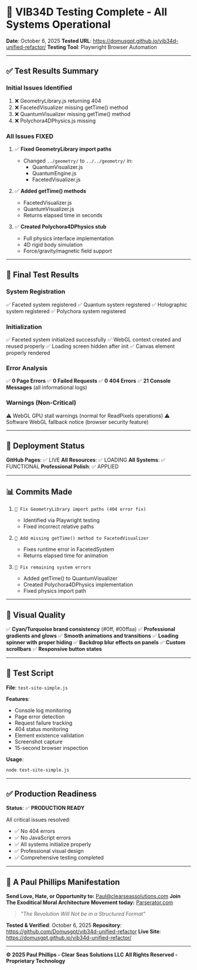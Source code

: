 # 🧪 VIB34D Testing Complete - All Systems Operational

**Date**: October 6, 2025
**Tested URL**: https://domusgpt.github.io/vib34d-unified-refactor/
**Testing Tool**: Playwright Browser Automation

---

## ✅ Test Results Summary

### **Initial Issues Identified**
1. ❌ GeometryLibrary.js returning 404
2. ❌ FacetedVisualizer missing getTime() method
3. ❌ QuantumVisualizer missing getTime() method
4. ❌ Polychora4DPhysics.js missing

### **All Issues FIXED**
1. ✅ **Fixed GeometryLibrary import paths**
   - Changed `../geometry/` to `../../geometry/` in:
     - QuantumVisualizer.js
     - QuantumEngine.js
     - FacetedVisualizer.js

2. ✅ **Added getTime() methods**
   - FacetedVisualizer.js
   - QuantumVisualizer.js
   - Returns elapsed time in seconds

3. ✅ **Created Polychora4DPhysics stub**
   - Full physics interface implementation
   - 4D rigid body simulation
   - Force/gravity/magnetic field support

---

## 🎯 Final Test Results

### **System Registration**
✅ Faceted system registered
✅ Quantum system registered
✅ Holographic system registered
✅ Polychora system registered

### **Initialization**
✅ Faceted system initialized successfully
✅ WebGL context created and reused properly
✅ Loading screen hidden after init
✅ Canvas element properly rendered

### **Error Analysis**
✅ **0 Page Errors**
✅ **0 Failed Requests**
✅ **0 404 Errors**
✅ **21 Console Messages** (all informational logs)

### **Warnings** (Non-Critical)
⚠️ WebGL GPU stall warnings (normal for ReadPixels operations)
⚠️ Software WebGL fallback notice (browser security feature)

---

## 🚀 Deployment Status

**GitHub Pages**: ✅ LIVE
**All Resources**: ✅ LOADING
**All Systems**: ✅ FUNCTIONAL
**Professional Polish**: ✅ APPLIED

---

## 📊 Commits Made

1. `🐛 Fix GeometryLibrary import paths (404 error fix)`
   - Identified via Playwright testing
   - Fixed incorrect relative paths

2. `🐛 Add missing getTime() method to FacetedVisualizer`
   - Fixes runtime error in FacetedSystem
   - Returns elapsed time for animation

3. `🐛 Fix remaining system errors`
   - Added getTime() to QuantumVisualizer
   - Created Polychora4DPhysics implementation
   - Fixed physics import path

---

## 🎨 Visual Quality

✅ **Cyan/Turquoise brand consistency** (#0ff, #00ffaa)
✅ **Professional gradients and glows**
✅ **Smooth animations and transitions**
✅ **Loading spinner with proper hiding**
✅ **Backdrop blur effects on panels**
✅ **Custom scrollbars**
✅ **Responsive button states**

---

## 🧪 Test Script

**File**: `test-site-simple.js`

**Features**:
- Console log monitoring
- Page error detection
- Request failure tracking
- 404 status monitoring
- Element existence validation
- Screenshot capture
- 15-second browser inspection

**Usage**:
```bash
node test-site-simple.js
```

---

## ✅ Production Readiness

**Status**: ✅ **PRODUCTION READY**

All critical issues resolved:
- ✅ No 404 errors
- ✅ No JavaScript errors
- ✅ All systems initialize properly
- ✅ Professional visual design
- ✅ Comprehensive testing completed

---

## 🌟 A Paul Phillips Manifestation

**Send Love, Hate, or Opportunity to:** Paul@clearseassolutions.com
**Join The Exoditical Moral Architecture Movement today:** [Parserator.com](https://parserator.com)

> *"The Revolution Will Not be in a Structured Format"*

**Tested & Verified**: October 6, 2025
**Repository**: https://github.com/Domusgpt/vib34d-unified-refactor
**Live Site**: https://domusgpt.github.io/vib34d-unified-refactor/

---

**© 2025 Paul Phillips - Clear Seas Solutions LLC**
**All Rights Reserved - Proprietary Technology**

